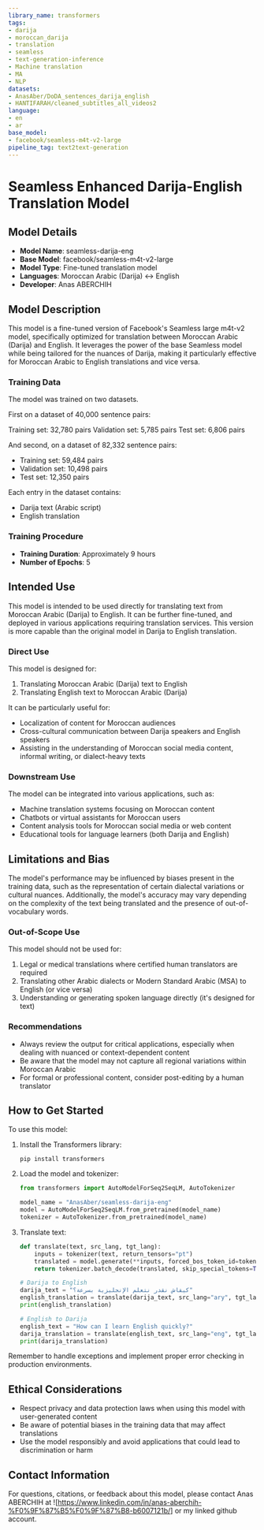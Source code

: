 ```yaml
---
library_name: transformers
tags:
- darija
- moroccan_darija
- translation
- seamless
- text-generation-inference
- Machine translation
- MA
- NLP
datasets:
- AnasAber/DoDA_sentences_darija_english
- HANTIFARAH/cleaned_subtitles_all_videos2
language:
- en
- ar
base_model:
- facebook/seamless-m4t-v2-large
pipeline_tag: text2text-generation
---
```

# Seamless Enhanced Darija-English Translation Model

## Model Details

- **Model Name**: seamless-darija-eng
- **Base Model**: facebook/seamless-m4t-v2-large
- **Model Type**: Fine-tuned translation model
- **Languages**: Moroccan Arabic (Darija) ↔ English
- **Developer**: Anas ABERCHIH

## Model Description

This model is a fine-tuned version of Facebook's Seamless large m4t-v2 model, specifically optimized for translation between Moroccan Arabic (Darija) and English. 
It leverages the power of the base Seamless model while being tailored for the nuances of Darija, making it particularly effective for Moroccan Arabic to English translations and vice versa.

### Training Data

The model was trained on two datasets.

First on a dataset of 40,000 sentence pairs:

Training set: 32,780 pairs
Validation set: 5,785 pairs
Test set: 6,806 pairs

And second, on a dataset of 82,332 sentence pairs:

- Training set: 59,484 pairs
- Validation set: 10,498 pairs
- Test set: 12,350 pairs

Each entry in the dataset contains:
- Darija text (Arabic script)
- English translation

### Training Procedure

- **Training Duration**: Approximately 9 hours
- **Number of Epochs**: 5

## Intended Use

This model is intended to be used directly for translating text from Moroccan Arabic (Darija) to English.
It can be further fine-tuned, and deployed in various applications requiring translation services.
This version is more capable than the original model in Darija to English translation.

### Direct Use

This model is designed for:
1. Translating Moroccan Arabic (Darija) text to English
2. Translating English text to Moroccan Arabic (Darija)

It can be particularly useful for:
- Localization of content for Moroccan audiences
- Cross-cultural communication between Darija speakers and English speakers
- Assisting in the understanding of Moroccan social media content, informal writing, or dialect-heavy texts

### Downstream Use

The model can be integrated into various applications, such as:
- Machine translation systems focusing on Moroccan content
- Chatbots or virtual assistants for Moroccan users
- Content analysis tools for Moroccan social media or web content
- Educational tools for language learners (both Darija and English)

## Limitations and Bias

The model's performance may be influenced by biases present in the training data, such as the representation of certain dialectal variations or cultural nuances.
Additionally, the model's accuracy may vary depending on the complexity of the text being translated and the presence of out-of-vocabulary words.

### Out-of-Scope Use

This model should not be used for:
1. Legal or medical translations where certified human translators are required
2. Translating other Arabic dialects or Modern Standard Arabic (MSA) to English (or vice versa)
3. Understanding or generating spoken language directly (it's designed for text)

### Recommendations

- Always review the output for critical applications, especially when dealing with nuanced or context-dependent content
- Be aware that the model may not capture all regional variations within Moroccan Arabic
- For formal or professional content, consider post-editing by a human translator

## How to Get Started

To use this model:

1. Install the Transformers library:
   ```
   pip install transformers
   ```

2. Load the model and tokenizer:
   ```python
   from transformers import AutoModelForSeq2SeqLM, AutoTokenizer
   
   model_name = "AnasAber/seamless-darija-eng"
   model = AutoModelForSeq2SeqLM.from_pretrained(model_name)
   tokenizer = AutoTokenizer.from_pretrained(model_name)
   ```

3. Translate text:
   ```python
   def translate(text, src_lang, tgt_lang):
       inputs = tokenizer(text, return_tensors="pt")
       translated = model.generate(**inputs, forced_bos_token_id=tokenizer.lang_code_to_id[tgt_lang])
       return tokenizer.batch_decode(translated, skip_special_tokens=True)[0]
   
   # Darija to English
   darija_text = "كيفاش نقدر نتعلم الإنجليزية بسرعة؟"
   english_translation = translate(darija_text, src_lang="ary", tgt_lang="eng")
   print(english_translation)
   
   # English to Darija
   english_text = "How can I learn English quickly?"
   darija_translation = translate(english_text, src_lang="eng", tgt_lang="ary")
   print(darija_translation)
   ```

Remember to handle exceptions and implement proper error checking in production environments.

## Ethical Considerations

- Respect privacy and data protection laws when using this model with user-generated content
- Be aware of potential biases in the training data that may affect translations
- Use the model responsibly and avoid applications that could lead to discrimination or harm


## Contact Information

For questions, citations, or feedback about this model, please contact Anas ABERCHIH at ![https://www.linkedin.com/in/anas-aberchih-%F0%9F%87%B5%F0%9F%87%B8-b6007121b/] or my linked github account.